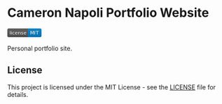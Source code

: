 # Cameron Napoli Portfolio Website

![image](./imgs/license-badge.png)

Personal portfolio site.

## License

This project is licensed under the MIT License - see the [LICENSE](LICENSE) file for details.